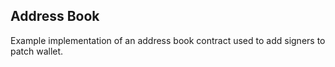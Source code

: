 ## Address Book

Example implementation of an address book contract used to add signers to patch wallet.
